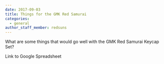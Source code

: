 ```yaml
---
date: 2017-09-03
title: Things for the GMK Red Samurai
categories:
  - general
author_staff_member: redsuns
---
```


<p>What are some things that would go well with the GMK Red Samurai Keycap Set?</p>

Link to Google Spreadsheet
